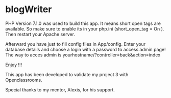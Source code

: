 # blogWriter

PHP Version 7.1.0 was used to build this app. It means short open tags are available. So make sure to enable its in your php.ini (short_open_tag = On ).
Then restart your Apache server.

Afterward you have just to fill config files in App/config. Enter your database details and choose a login with a password to access admin page! The way to acces admin is yourhostname/?controller=back&action=index

Enjoy !!!

This app has been developed to validate my project 3 with Openclassrooms.

Special thanks to my mentor, Alexis, for his support.
